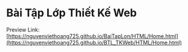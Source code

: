 # Bài Tập Lớp Thiết Kế Web
Preview Link: [https://nguyenviethoang725.github.io/BaiTapLon/HTML/Home.html](https://nguyenviethoang725.github.io/BTL_TKWeb/HTML/Home.html)
